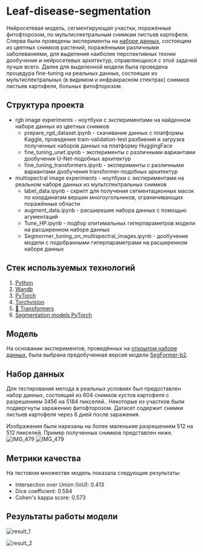 # Leaf-disease-segmentation
Нейросетевая модель, сегментирующая участки, поражённые фитофторозом, по мультиспектральным снимкам листьев картофеля. 
Сперва были проведены эксперименты на [наборе данных](https://www.kaggle.com/datasets/fakhrealam9537/leaf-disease-segmentation-dataset), состоящем из цветных снимков растений, поражёнными различными заболеваниями, для выделения наиболее перспективных техник дообучения и нейросетевых архитектур, справляющихся с этой задачей лучше всего. Далее для выделенной модели была проведена процедура fine-tuning на реальных данных, состоящих из мультиспектральных (в видимом и инфракрасном спектрах) снимков листьев картофеля, больных фитофторозом.

## Структура проекта
* rgb image experiments - ноутбуки с экспериментами на найденном наборе данных из цветных снимков
    * prepare_rgd_dataset.ipynb - скачивание данных с платформы Kaggle, проведение train-validation-test разбиения и загрузка полученных наборов данных на платформу HuggingFace
    * fine_tuning_unet.ipynb - эксперименты с различными вариантами дообучения U-Net-подобных архитектур
    * fine_tuning_transformers.ipynb - эксперименты с различными вариантами дообучения transformer-подобных архитектур
* multispectral image experiments - ноутбуки с экспериментами на реальном наборе данных из мультспектральных снимков
    * label_data.ipynb - скрипт для получения сегментационных масок по координатам вершин многоугольников, ограничивающих поражённые области
    * augment_data.ipynb - расширешие набора данных с помощью агументаций
    * Tune_HP.ipynb - подбор опитимальных гиперпараметров модели на расширенном наборе данных
    * Segmormer_tuning_on_multispectral_images.ipynb - дообучение модели с подобранными гиперпараметрами на расширенном наборе данных

## Стек используемых технологий
1. [Python](https://www.python.org/)
2. [Wandb](https://wandb.ai/site)
3. [PyTorch](https://pytorch.org/docs/stable/index.html)
4. [Torchvision](https://pytorch.org/vision/stable/index.html)
5. [🤗 Transformers](https://huggingface.co/docs/transformers/index)
6. [Segmentation models PyTorch](https://smp.readthedocs.io/en/latest/)

## Модель
На основании экспериментов, проведённых на [открытом наборе данных](https://www.kaggle.com/datasets/fakhrealam9537/leaf-disease-segmentation-dataset), была выбрана предобученная версия модели [SegFormer-b2](https://huggingface.co/nvidia/mit-b2).

## Набор данных
Для тестирования метода в реальных условиях был предоставлен набор данных, состоящий из 604 снимков кустов картофеля с разрешением 3456 на 5184 пикселей.. Некоторые из участков были подвергнуты заражению фитофторозом. Датасет содержит снимки листьев картофеля через 6 дней после заражения. 

Изображения были нарезаны на более маленькие разрешением 512 на 512 пикселей. Пример полученных снимков представлен ниже.
![IMG_479](https://github.com/AlexanderNikitin2207/Leaf-disease-segmentation/assets/113451350/4638d717-d2ea-4e8b-8567-552b8f0b5b29 "Изображение в инфракрасном спектре")
![IMG_479](https://github.com/AlexanderNikitin2207/Leaf-disease-segmentation/assets/113451350/ff39f90d-9200-416e-b679-2dbc92952055 "Изображение в видимом спектре")

## Метрики качества
На тестовом множестве модель показала следующие результаты:
* Intersection over Union (IoU): 0.413
* Dice coefficient: 0.584
* Cohen's kappa score: 0.573

 ## Результаты работы модели
 ![result_1](https://github.com/AlexanderNikitin2207/Leaf-disease-segmentation/assets/113451350/a8eb673a-938a-40d0-a789-cb61ecfcd6ac "Результаты работы модели")




 
 ![result_2](https://github.com/AlexanderNikitin2207/Leaf-disease-segmentation/assets/113451350/0a9da9dd-fbb6-49ed-974c-c7ad01e00c04 "Результаты работы модели")

